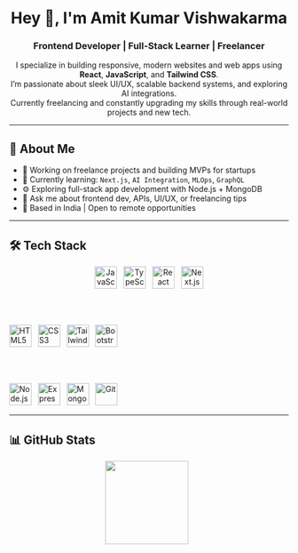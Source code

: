 <!-- GitHub Profile README for Amit Kumar Vishwakarma -->

<h1 align="center">Hey 👋, I'm Amit Kumar Vishwakarma</h1>

<h3 align="center">Frontend Developer | Full-Stack Learner | Freelancer</h3>

<p align="center">
  I specialize in building responsive, modern websites and web apps using <b>React</b>, <b>JavaScript</b>, and <b>Tailwind CSS</b>. <br/>
  I’m passionate about sleek UI/UX, scalable backend systems, and exploring AI integrations. <br/>
  Currently freelancing and constantly upgrading my skills through real-world projects and new tech.
</p>

---

## 🚀 About Me

- 🔭 Working on freelance projects and building MVPs for startups  
- 🌱 Currently learning: `Next.js`, `AI Integration`, `MLOps`, `GraphQL`  
- ⚙️ Exploring full-stack app development with Node.js + MongoDB  
- 💬 Ask me about frontend dev, APIs, UI/UX, or freelancing tips  
- 📍 Based in India | Open to remote opportunities

---

## 🛠️ Tech Stack

<p align="center">
  <!-- Row 1 -->
  <img src="https://cdn.jsdelivr.net/gh/devicons/devicon/icons/javascript/javascript-original.svg" height="40" alt="JavaScript" />
  &nbsp;
  <img src="https://cdn.jsdelivr.net/gh/devicons/devicon/icons/typescript/typescript-original.svg" height="40" alt="TypeScript" />
  &nbsp;
  <img src="https://cdn.jsdelivr.net/gh/devicons/devicon/icons/react/react-original.svg" height="40" alt="React" />
  &nbsp;
  <img src="https://cdn.jsdelivr.net/gh/devicons/devicon/icons/nextjs/nextjs-original.svg" height="40" alt="Next.js" />

  <br/><br/>

  <!-- Row 2 -->
  <img src="https://cdn.jsdelivr.net/gh/devicons/devicon/icons/html5/html5-original.svg" height="40" alt="HTML5" />
  &nbsp;
  <img src="https://cdn.jsdelivr.net/gh/devicons/devicon/icons/css3/css3-original.svg" height="40" alt="CSS3" />
  &nbsp;
  <img src="https://cdn.jsdelivr.net/gh/devicons/devicon/icons/tailwindcss/tailwindcss-plain.svg" height="40" alt="Tailwind CSS" />
  &nbsp;
  <img src="https://cdn.jsdelivr.net/gh/devicons/devicon/icons/bootstrap/bootstrap-original.svg" height="40" alt="Bootstrap" />

  <br/><br/>

  <!-- Row 3 -->
  <img src="https://cdn.jsdelivr.net/gh/devicons/devicon/icons/nodejs/nodejs-original.svg" height="40" alt="Node.js" />
  &nbsp;
  <img src="https://cdn.jsdelivr.net/gh/devicons/devicon/icons/express/express-original.svg" height="40" alt="Express" />
  &nbsp;
  <img src="https://cdn.jsdelivr.net/gh/devicons/devicon/icons/mongodb/mongodb-original.svg" height="40" alt="MongoDB" />
  &nbsp;
  <img src="https://cdn.jsdelivr.net/gh/devicons/devicon/icons/git/git-original.svg" height="40" alt="Git" />
</p>

---

## 📊 GitHub Stats

<p align="center">
  <img src="https://github-readme-stats.vercel.app/api?username=yourusername&show_icons=true&theme=gruvbox" height="150" />
  &nbsp;
  <img src="https://github-readme-stats.vercel.app/api/top-langs/?usern

